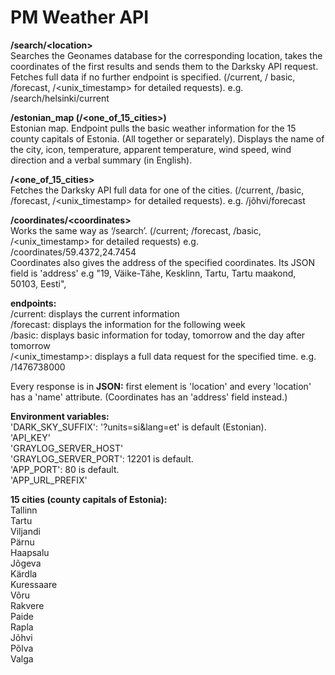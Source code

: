 # PM Weather API  
  
**/search/\<location\>**  
Searches the Geonames database for the corresponding location, takes the coordinates of the first results and   sends them to the Darksky API request. Fetches full data if no further endpoint is specified. (/current, /  basic, /forecast, /\<unix_timestamp\> for detailed requests). e.g. /search/helsinki/current  


**/estonian_map (/\<one_of_15_cities\>)**  
Estonian map. Endpoint pulls the basic weather information for the 15 county capitals of Estonia. (All   together or separately). Displays the name of the city, icon, temperature, apparent temperature, wind speed,   wind direction and a verbal summary (in English).  


**/\<one_of_15_cities\>**  
Fetches the Darksky API full data for one of the cities. (/current, /basic, /forecast, /\<unix_timestamp\>  for detailed requests). e.g. /jõhvi/forecast  


**/coordinates/\<coordinates\>**  
Works the same way as ‘/search’. (/current; /forecast, /basic, /\<unix_timestamp\> for detailed requests)   e.g. /coordinates/59.4372,24.7454  
Coordinates also gives the address of the specified coordinates. Its JSON field is 'address'   e.g "19, Väike-Tähe, Kesklinn, Tartu, Tartu maakond, 50103, Eesti",  


**endpoints:**  
/current: displays the current information  
/forecast: displays the information for the following week   
/basic: displays basic information for today, tomorrow and the day after tomorrow  
/\<unix_timestamp\>: displays a full data request for the specified time. e.g. /1476738000  
  
Every response is in **JSON:** first element is 'location' and every 'location' has a 'name' attribute.   (Coordinates has an 'address' field instead.)  
  
**Environment variables:**  
'DARK_SKY_SUFFIX': '?units=si&lang=et' is default (Estonian).  
'API_KEY'  
'GRAYLOG_SERVER_HOST'  
'GRAYLOG_SERVER_PORT': 12201 is default.  
'APP_PORT': 80 is default.  
'APP_URL_PREFIX'  
  

**15 cities (county capitals of Estonia):**  
Tallinn  
Tartu  
Viljandi  
Pärnu  
Haapsalu  
Jõgeva  
Kärdla  
Kuressaare  
Võru  
Rakvere  
Paide  
Rapla  
Jõhvi  
Põlva  
Valga



